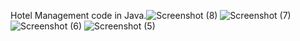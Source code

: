 Hotel Management code in Java.![Screenshot (8)](https://github.com/Dvpshahid9970/Hotel-Management-System-Java/assets/172969620/9b1f0197-7db0-4c5e-892d-e0430fcf81be)
![Screenshot (7)](https://github.com/Dvpshahid9970/Hotel-Management-System-Java/assets/172969620/eca1331d-1e68-43a8-8ece-3c541f37d30d)
![Screenshot (6)](https://github.com/Dvpshahid9970/Hotel-Management-System-Java/assets/172969620/dfc4e20b-1a83-4a2d-bb4b-78a27599e5ca)
![Screenshot (5)](https://github.com/Dvpshahid9970/Hotel-Management-System-Java/assets/172969620/c576615f-b12a-497a-96dc-c439a9dbc3d6)
